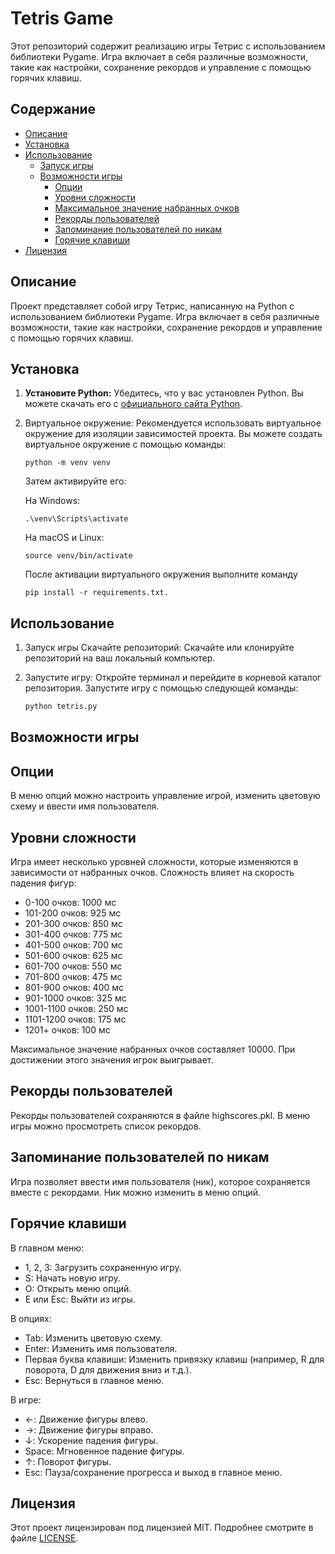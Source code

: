 # Tetris Game

Этот репозиторий содержит реализацию игры Тетрис с использованием библиотеки Pygame. Игра включает в себя различные возможности, такие как настройки, сохранение рекордов и управление с помощью горячих клавиш.

## Содержание

- [Описание](#описание)
- [Установка](#установка)
- [Использование](#использование)
  - [Запуск игры](#запуск-игры)
  - [Возможности игры](#возможности-игры)
    - [Опции](#опции)
    - [Уровни сложности](#уровни-сложности)
    - [Максимальное значение набранных очков](#максимальное-значение-набранных-очков)
    - [Рекорды пользователей](#рекорды-пользователей)
    - [Запоминание пользователей по никам](#запоминание-пользователей-по-никам)
    - [Горячие клавиши](#горячие-клавиши)
- [Лицензия](#лицензия)

## Описание

Проект представляет собой игру Тетрис, написанную на Python с использованием библиотеки Pygame. Игра включает в себя различные возможности, такие как настройки, сохранение рекордов и управление с помощью горячих клавиш.

## Установка

1. **Установите Python:**
   Убедитесь, что у вас установлен Python. Вы можете скачать его с [официального сайта Python](https://www.python.org/downloads/).

2. Виртуальное окружение: Рекомендуется использовать виртуальное окружение для изоляции зависимостей проекта. Вы можете создать виртуальное окружение с помощью команды:
  
   ```
   python -m venv venv
   ```

   Затем активируйте его:

   На Windows:

   ```
   .\venv\Scripts\activate
   ```
   
   На macOS и Linux:

   ```
   source venv/bin/activate
   ```
   
   После активации виртуального окружения выполните команду

   ```
   pip install -r requirements.txt.
   ```

## Использование

1. Запуск игры
   Скачайте репозиторий:
   Скачайте или клонируйте репозиторий на ваш локальный компьютер.

2. Запустите игру:
   Откройте терминал и перейдите в корневой каталог репозитория. Запустите игру с помощью следующей команды:
   ```sh
   python tetris.py

## Возможности игры
## Опции
   В меню опций можно настроить управление игрой, изменить цветовую схему и ввести имя пользователя.

## Уровни сложности
   Игра имеет несколько уровней сложности, которые изменяются в зависимости от набранных очков. Сложность влияет на скорость падения фигур:
   
  - 0-100 очков: 1000 мс
  - 101-200 очков: 925 мс
  - 201-300 очков: 850 мс
  - 301-400 очков: 775 мс
  - 401-500 очков: 700 мс
  - 501-600 очков: 625 мс
  - 601-700 очков: 550 мс
  - 701-800 очков: 475 мс
  - 801-900 очков: 400 мс
  - 901-1000 очков: 325 мс
  - 1001-1100 очков: 250 мс
  - 1101-1200 очков: 175 мс
  - 1201+ очков: 100 мс
   
   Максимальное значение набранных очков составляет 10000. При достижении этого значения игрок выигрывает.

## Рекорды пользователей
   Рекорды пользователей сохраняются в файле highscores.pkl. В меню игры можно просмотреть список рекордов.

## Запоминание пользователей по никам
   Игра позволяет ввести имя пользователя (ник), которое сохраняется вместе с рекордами. Ник можно изменить в меню опций.

## Горячие клавиши
   
   В главном меню:
  - 1, 2, 3: Загрузить сохраненную игру.
  - S: Начать новую игру.
  - O: Открыть меню опций.
  - E или Esc: Выйти из игры.

   В опциях:
  - Tab: Изменить цветовую схему.
  - Enter: Изменить имя пользователя.
  - Первая буква клавиши: Изменить привязку клавиш (например, R для поворота, D для движения вниз и т.д.).
  - Esc: Вернуться в главное меню.
  
   В игре:
  - ←: Движение фигуры влево.
  - →: Движение фигуры вправо.
  - ↓: Ускорение падения фигуры.
  - Space: Мгновенное падение фигуры.
  - ↑: Поворот фигуры.
  - Esc: Пауза/сохранение прогресса и выход в главное меню.
  
## Лицензия
   Этот проект лицензирован под лицензией MIT. Подробнее смотрите в файле [LICENSE](https://opensource.org/license/MIT).
